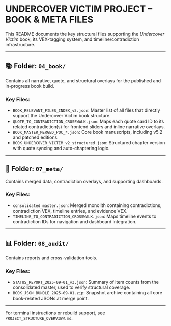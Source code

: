 # UNDERCOVER VICTIM PROJECT – BOOK & META FILES

This README documents the key structural files supporting the *Undercover Victim* book, its VEX-tagging system, and timeline/contradiction infrastructure.

---

## 📚 Folder: `04_book/`

Contains all narrative, quote, and structural overlays for the published and in-progress book build.

### Key Files:
- `BOOK_RELEVANT_FILES_INDEX_v5.json`: Master list of all files that directly support the Undercover Victim book structure.
- `QUOTE_TO_CONTRADICTION_CROSSWALK.json`: Maps each quote card ID to its related contradiction(s) for frontend sliders and inline narrative overlays.
- `BOOK_MASTER_MERGED_POC_*.json`: Core book manuscripts, including v5.2 and patched editions.
- `BOOK_UNDERCOVER_VICTIM_v2_structured.json`: Structured chapter version with quote syncing and auto-chaptering logic.

---

## 🧠 Folder: `07_meta/`

Contains merged data, contradiction overlays, and supporting dashboards.

### Key Files:
- `consolidated_master.json`: Merged monolith containing contradictions, contradiction VEX, timeline entries, and evidence VEX.
- `TIMELINE_TO_CONTRADICTION_CROSSWALK.json`: Maps timeline events to contradiction IDs for navigation and dashboard integration.

---

## 📊 Folder: `08_audit/`

Contains reports and cross-validation tools.

### Key Files:
- `STATUS_REPORT_2025-09-01_v3.json`: Summary of item counts from the consolidated master, used to verify structural coverage.
- `BOOK_JSON_BUNDLE_2025-09-01.zip`: Snapshot archive containing all core book-related JSONs at merge point.

---

For terminal instructions or rebuild support, see `PROJECT_STRUCTURE_OVERVIEW.md`.

